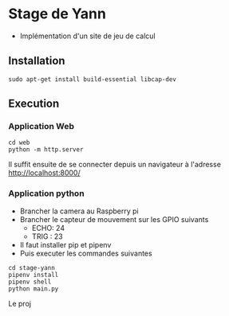 # Stage de Yann

* Implémentation d'un site de jeu de calcul

## Installation



```
sudo apt-get install build-essential libcap-dev
```

## Execution

### Application Web

```
cd web
python -m http.server
```

Il suffit ensuite de se connecter depuis un navigateur à l'adresse [http://localhost:8000/](http:localhost:8000/)

### Application python

* Brancher la camera au Raspberry pi
* Brancher le capteur de mouvement sur les GPIO suivants
  * ECHO: 24
  * TRIG : 23
* Il faut installer pip et pipenv
* Puis executer les commandes suivantes

```
cd stage-yann
pipenv install
pipenv shell
python main.py
```

Le proj


